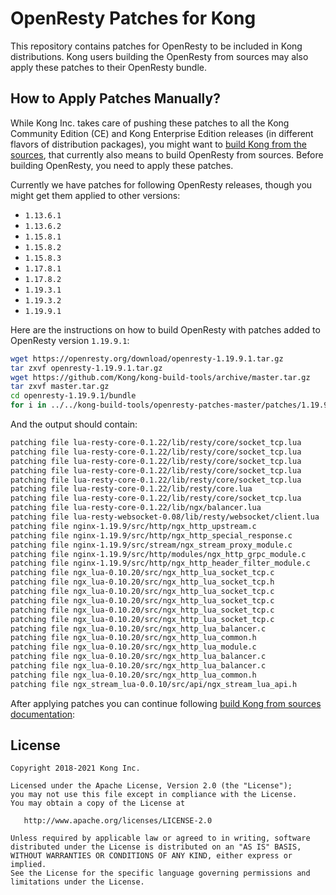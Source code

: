 # OpenResty Patches for Kong

This repository contains patches for OpenResty to be included in Kong
distributions. Kong users building the OpenResty from sources may also
apply these patches to their OpenResty bundle.

## How to Apply Patches Manually?

While Kong Inc. takes care of pushing these patches to all the Kong
Community Edition (CE) and Kong Enterprise Edition releases (in
different flavors of distribution packages), you might want to [build
Kong from the sources](https://getkong.org/install/source/), that currently
also means to build OpenResty from sources. Before building OpenResty,
you need to apply these patches.

Currently we have patches for following OpenResty releases, though you might
get them applied to other versions:

* `1.13.6.1`
* `1.13.6.2`
* `1.15.8.1`
* `1.15.8.2`
* `1.15.8.3`
* `1.17.8.1`
* `1.17.8.2`
* `1.19.3.1`
* `1.19.3.2`
* `1.19.9.1`

Here are the instructions on how to build OpenResty with patches added to
OpenResty version `1.19.9.1`:
```bash
wget https://openresty.org/download/openresty-1.19.9.1.tar.gz
tar zxvf openresty-1.19.9.1.tar.gz
wget https://github.com/Kong/kong-build-tools/archive/master.tar.gz
tar zxvf master.tar.gz
cd openresty-1.19.9.1/bundle
for i in ../../kong-build-tools/openresty-patches-master/patches/1.19.9.1/*.patch; do patch -p1 < $i; done
```
And the output should contain:

```bash
patching file lua-resty-core-0.1.22/lib/resty/core/socket_tcp.lua
patching file lua-resty-core-0.1.22/lib/resty/core/socket_tcp.lua
patching file lua-resty-core-0.1.22/lib/resty/core/socket_tcp.lua
patching file lua-resty-core-0.1.22/lib/resty/core/socket_tcp.lua
patching file lua-resty-core-0.1.22/lib/resty/core/socket_tcp.lua
patching file lua-resty-core-0.1.22/lib/resty/core.lua
patching file lua-resty-core-0.1.22/lib/resty/core/socket_tcp.lua
patching file lua-resty-core-0.1.22/lib/ngx/balancer.lua
patching file lua-resty-websocket-0.08/lib/resty/websocket/client.lua
patching file nginx-1.19.9/src/http/ngx_http_upstream.c
patching file nginx-1.19.9/src/http/ngx_http_special_response.c
patching file nginx-1.19.9/src/stream/ngx_stream_proxy_module.c
patching file nginx-1.19.9/src/http/modules/ngx_http_grpc_module.c
patching file nginx-1.19.9/src/http/ngx_http_header_filter_module.c
patching file ngx_lua-0.10.20/src/ngx_http_lua_socket_tcp.c
patching file ngx_lua-0.10.20/src/ngx_http_lua_socket_tcp.h
patching file ngx_lua-0.10.20/src/ngx_http_lua_socket_tcp.c
patching file ngx_lua-0.10.20/src/ngx_http_lua_socket_tcp.c
patching file ngx_lua-0.10.20/src/ngx_http_lua_socket_tcp.c
patching file ngx_lua-0.10.20/src/ngx_http_lua_socket_tcp.c
patching file ngx_lua-0.10.20/src/ngx_http_lua_balancer.c
patching file ngx_lua-0.10.20/src/ngx_http_lua_common.h
patching file ngx_lua-0.10.20/src/ngx_http_lua_module.c
patching file ngx_lua-0.10.20/src/ngx_http_lua_balancer.c
patching file ngx_lua-0.10.20/src/ngx_http_lua_balancer.c
patching file ngx_lua-0.10.20/src/ngx_http_lua_common.h
patching file ngx_stream_lua-0.0.10/src/api/ngx_stream_lua_api.h
```

After applying patches you can continue following [build Kong from sources documentation](https://getkong.org/install/source/):


## License

```
Copyright 2018-2021 Kong Inc.

Licensed under the Apache License, Version 2.0 (the "License");
you may not use this file except in compliance with the License.
You may obtain a copy of the License at

   http://www.apache.org/licenses/LICENSE-2.0

Unless required by applicable law or agreed to in writing, software
distributed under the License is distributed on an "AS IS" BASIS,
WITHOUT WARRANTIES OR CONDITIONS OF ANY KIND, either express or implied.
See the License for the specific language governing permissions and
limitations under the License.
```
